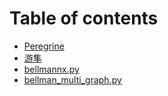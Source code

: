 # Table of contents

* [Peregrine](README.md)
* [游隼](peregrine-cn.md)
* [bellmannx.py](untitled.md)
* [bellman\_multi\_graph.py](bellman_multi_graph.py.md)

